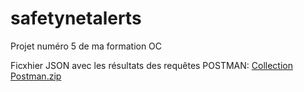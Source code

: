 # safetynetalerts
Projet numéro 5 de ma formation OC


Ficxhier JSON avec les résultats des requêtes POSTMAN:
[Collection Postman.zip](https://github.com/Ben84120/safetynetalerts/files/7442709/Collection.Postman.zip)
